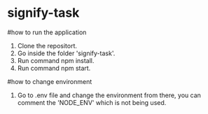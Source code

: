 # signify-task

#how to run the application
 
 1. Clone the repositort.
 2. Go inside the folder 'signify-task'.
 3. Run command npm install.
 4. Run command npm start.
 
 #how to change environment
 1. Go to .env file and change the environment from there, you can comment the 'NODE_ENV' which is not being used. 

